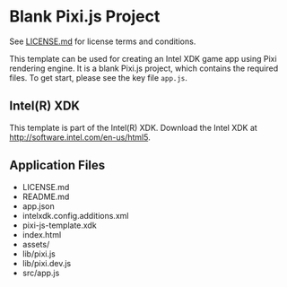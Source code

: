 # Blank Pixi.js Project

See [LICENSE.md]() for license terms and conditions.

This template can be used for creating an Intel XDK game app using Pixi rendering engine. It is a blank Pixi.js project, which contains the required files. To get start, please see the key file `app.js`.

Intel(R) XDK
-------------------------------------------
This template is part of the Intel(R) XDK. 
Download the Intel XDK at http://software.intel.com/en-us/html5.

Application Files
-----------------
* LICENSE.md
* README.md
* app.json
* intelxdk.config.additions.xml
* pixi-js-template.xdk
* index.html
* assets/
* lib/pixi.js
* lib/pixi.dev.js
* src/app.js